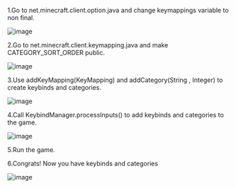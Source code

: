1.Go to net.minecraft.client.option.java and change keymappings variable to non final.

![image](https://user-images.githubusercontent.com/103489620/166139178-06c2b936-ad07-44a5-89d4-a69abc783b12.png)

2.Go to net.minecraft.client.keymapping.java and make CATEGORY_SORT_ORDER public.

![image](https://user-images.githubusercontent.com/103489620/166139475-0b831f05-2973-4afc-803c-5cbade98a561.png)

3.Use addKeyMapping(KeyMapping) and addCategory(String , Integer) to create keybinds and categories.

![image](https://user-images.githubusercontent.com/103489620/166139239-00d4e84c-63a5-4127-a430-685ff8abae72.png)

4.Call KeybindManager.processInputs() to add keybinds and categories to the game.

![image](https://user-images.githubusercontent.com/103489620/166139261-76c933f4-75b8-4375-bd08-fcfa6e465999.png)

5.Run the game.

6.Congrats! Now you have keybinds and categories

![image](https://user-images.githubusercontent.com/103489620/166139602-5b8f225b-88ee-4b8c-9a67-a8835688b7b1.png)
